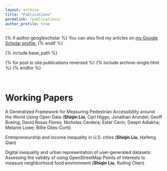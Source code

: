 ```yaml
---
layout: archive
title: "Publications"
permalink: /publications/
author_profile: true
---
```


{% if author.googlescholar %}
  You can also find my articles on <u><a href="{{author.googlescholar}}">my Google Scholar profile</a>.</u>
{% endif %}

{% include base_path %}

{% for post in site.publications reversed %}
  {% include archive-single.html %}
{% endfor %}

&emsp; 

# Working Papers
A Generalized Framework for Measuring Pedestrian Accessibility around the World Using Open Data (**Shiqin Liu**, Carl Higgs; Jonathan Arundel; Geoff Boeing; David Rosas Flores; Nicholas Cerdera; Ester Cerin; Deepti Adlakha; Melanie Lowe; Billie Giles-Corti) 

Entrepreneurship and income inequality in U.S. cities (**Shiqin Liu**, Haifeng Qian)
  
Digital inequality and urban representation of user-generated datasets: Assessing the validity of using OpenStreetMap Points of Interests to measure neighborhood food environment (**Shiqin Liu**, Ruiling Chen)





        
   
       